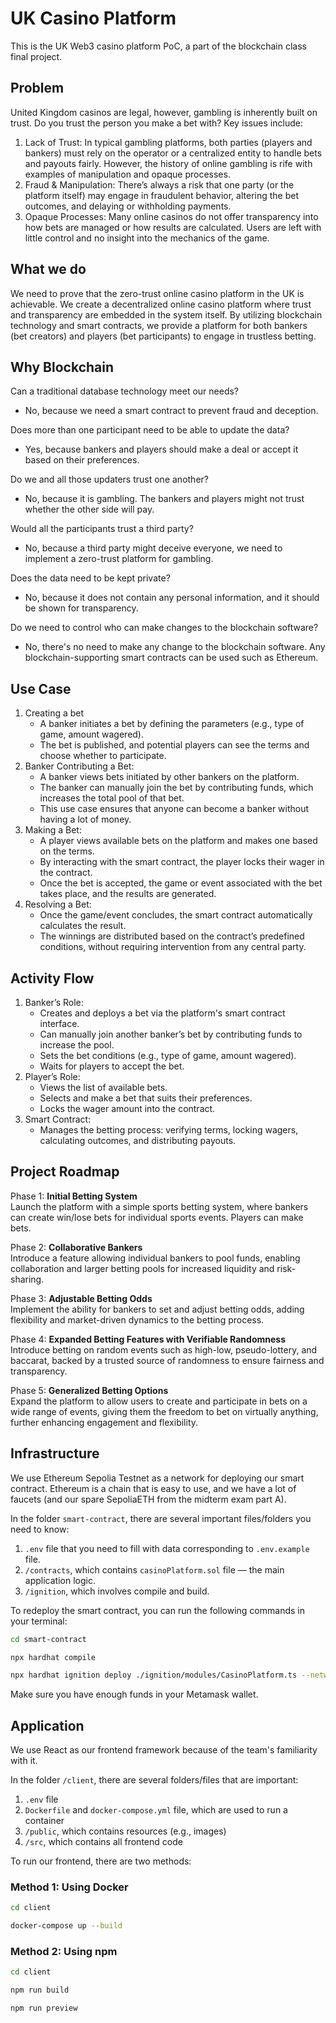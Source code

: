# UK Casino Platform

This is the UK Web3 casino platform PoC, a part of the blockchain class final project.

## Problem

United Kingdom casinos are legal, however, gambling is inherently built on trust. Do you trust the person you make a bet with? Key issues include:
1. Lack of Trust: In typical gambling platforms, both parties (players and bankers) must rely on the operator or a centralized entity to handle bets and payouts fairly. However, the history of online gambling is rife with examples of manipulation and opaque processes.
2. Fraud & Manipulation: There’s always a risk that one party (or the platform itself) may engage in fraudulent behavior, altering the bet outcomes, and delaying or withholding payments.
3. Opaque Processes: Many online casinos do not offer transparency into how bets are managed or how results are calculated. Users are left with little control and no insight into the mechanics of the game.

## What we do

We need to prove that the zero-trust online casino platform in the UK is achievable. We create a decentralized online casino platform where trust and transparency are embedded in the system itself. By utilizing blockchain technology and smart contracts, we provide a platform for both bankers (bet creators) and players (bet participants) to engage in trustless betting.

## Why Blockchain

Can a traditional database technology meet our needs?
- No, because we need a smart contract to prevent fraud and deception.

Does more than one participant need to be able to update the data?
- Yes, because bankers and players should make a deal or accept it based on their preferences.

Do we and all those updaters trust one another?
- No, because it is gambling. The bankers and players might not trust whether the other side will pay.

Would all the participants trust a third party?
- No, because a third party might deceive everyone, we need to implement a zero-trust platform for gambling.

Does the data need to be kept private?
- No, because it does not contain any personal information, and it should be shown for transparency.

Do we need to control who can make changes to the blockchain software?
- No, there's no need to make any change to the blockchain software. Any blockchain-supporting smart contracts can be used such as Ethereum.

## Use Case

1. Creating a bet
   - A banker initiates a bet by defining the parameters (e.g., type of game, amount wagered).
    - The bet is published, and potential players can see the terms and choose whether to participate.
2. Banker Contributing a Bet:
    - A banker views bets initiated by other bankers on the platform.
    - The banker can manually join the bet by contributing funds, which increases the total pool of that bet.
    - This use case ensures that anyone can become a banker without having a lot of money.
3. Making a Bet:
    - A player views available bets on the platform and makes one based on the terms.
    - By interacting with the smart contract, the player locks their wager in the contract.
    - Once the bet is accepted, the game or event associated with the bet takes place, and the results are generated.
4.  Resolving a Bet:
    - Once the game/event concludes, the smart contract automatically calculates the result.
    - The winnings are distributed based on the contract’s predefined conditions, without requiring intervention from any central party.

## Activity Flow

1. Banker’s Role:
    - Creates and deploys a bet via the platform's smart contract interface.
    - Can manually join another banker’s bet by contributing funds to increase the pool.
    - Sets the bet conditions (e.g., type of game, amount wagered).
    - Waits for players to accept the bet.
2. Player’s Role:
    - Views the list of available bets.
    - Selects and make a bet that suits their preferences.
    - Locks the wager amount into the contract.
3. Smart Contract:
    - Manages the betting process: verifying terms, locking wagers, calculating outcomes, and distributing payouts.

## Project Roadmap

Phase 1: **Initial Betting System**  
	Launch the platform with a simple sports betting system, where bankers can create win/lose bets for individual sports events. Players can make bets.

Phase 2: **Collaborative Bankers**  
	Introduce a feature allowing individual bankers to pool funds, enabling collaboration and larger betting pools for increased liquidity and risk-sharing.

Phase 3: **Adjustable Betting Odds**  
	Implement the ability for bankers to set and adjust betting odds, adding flexibility and market-driven dynamics to the betting process.

Phase 4: **Expanded Betting Features with Verifiable Randomness**  
	Introduce betting on random events such as high-low, pseudo-lottery, and baccarat, backed by a trusted source of randomness to ensure fairness and transparency.

Phase 5: **Generalized Betting Options**  
	Expand the platform to allow users to create and participate in bets on a wide range of events, giving them the freedom to bet on virtually anything, further enhancing engagement and flexibility.

## Infrastructure

We use Ethereum Sepolia Testnet as a network for deploying our smart contract. Ethereum is a chain that is easy to use, and we have a lot of faucets (and our spare SepoliaETH from the midterm exam part A).

In the folder `smart-contract`, there are several important files/folders you need to know:

1. `.env` file that you need to fill with data corresponding to `.env.example` file.
2. `/contracts`, which contains `casinoPlatform.sol` file — the main application logic.
3. `/ignition`, which involves compile and build.

To redeploy the smart contract, you can run the following commands in your terminal:
```bash
cd smart-contract
```
```bash
npx hardhat compile
```

```bash
npx hardhat ignition deploy ./ignition/modules/CasinoPlatform.ts --network sepolia
```

Make sure you have enough funds in your Metamask wallet.

## Application

We use React as our frontend framework because of the team's familiarity with it.

In the folder `/client`, there are several folders/files that are important:

1. `.env` file
2. `Dockerfile` and `docker-compose.yml` file, which are used to run a container
3. `/public`, which contains resources (e.g., images)
4. `/src`, which contains all frontend code

To run our frontend, there are two methods:
### Method 1: Using Docker
```bash
cd client
```
```bash
docker-compose up --build
```

### Method 2: Using npm
``` bash
cd client
```
```bash
npm run build
```

```bash
npm run preview
```

